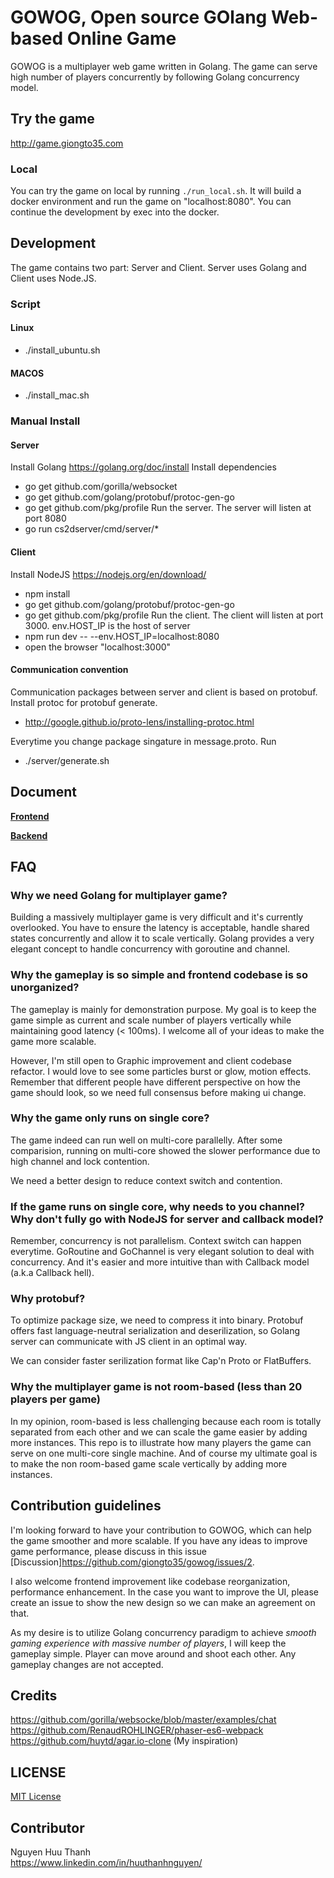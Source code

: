 # GOWOG, Open source GOlang Web-based Online Game

GOWOG is a multiplayer web game written in Golang. The game can serve high number of players concurrently by following Golang concurrency model.

## Try the game

http://game.giongto35.com

### Local

You can try the game on local by running `./run_local.sh`. It will build a docker environment and run the game on "localhost:8080".
You can continue the development by exec into the docker.

## Development

The game contains two part: Server and Client. Server uses Golang and Client uses Node.JS.

### Script

#### Linux
  * ./install_ubuntu.sh

#### MACOS
  * ./install_mac.sh

### Manual Install

#### Server

Install Golang https://golang.org/doc/install
Install dependencies
  * go get github.com/gorilla/websocket
  * go get github.com/golang/protobuf/protoc-gen-go
  * go get github.com/pkg/profile
Run the server. The server will listen at port 8080
  * go run cs2dserver/cmd/server/* 
 
#### Client

Install NodeJS https://nodejs.org/en/download/
  * npm install
  * go get github.com/golang/protobuf/protoc-gen-go
  * go get github.com/pkg/profile
Run the client. The client will listen at port 3000. env.HOST_IP is the host of server
  * npm run dev -- --env.HOST_IP=localhost:8080
  * open the browser "localhost:3000"
 
#### Communication convention

Communication packages between server and client is based on protobuf. Install protoc for protobuf generate.
  * http://google.github.io/proto-lens/installing-protoc.html

Everytime you change package singature in message.proto. Run 
  * ./server/generate.sh

## Document

[**Frontend**](client)

[**Backend**](server)

## FAQ

### Why we need Golang for multiplayer game?

Building a massively multiplayer game is very difficult and it's currently overlooked. You have to ensure the latency is acceptable, handle shared states concurrently and allow it to scale vertically. Golang provides a very elegant concept to handle concurrency with goroutine and channel.

### Why the gameplay is so simple and frontend codebase is so unorganized?

The gameplay is mainly for demonstration purpose. My goal is to keep the game simple as current and scale number of players vertically while maintaining good latency (< 100ms). I welcome all of your ideas to make the game more scalable.

However, I'm still open to Graphic improvement and client codebase refactor. I would love to see some particles burst or glow, motion effects. Remember that different people have different perspective on how the game should look, so we need full consensus before making ui change.

### Why the game only runs on single core?

The game indeed can run well on multi-core parallelly. After some comparision, running on multi-core showed the slower performance due to high channel and lock contention.

We need a better design to reduce context switch and contention.

### If the game runs on single core, why needs to you channel? Why don't fully go with NodeJS for server and callback model?

Remember, concurrency is not parallelism. Context switch can happen everytime. GoRoutine and GoChannel is very elegant solution to deal with concurrency. And it's easier and more intuitive than with Callback model (a.k.a Callback hell).

### Why protobuf?

To optimize package size, we need to compress it into binary. Protobuf offers fast language-neutral serialization and deserilization, so Golang server can communicate with JS client in an optimal way.

We can consider faster serilization format like Cap'n Proto or FlatBuffers.

### Why the multiplayer game is not room-based (less than 20 players per game)

In my opinion, room-based is less challenging because each room is totally separated from each other and we can scale the game easier by adding more instances. This repo is to illustrate how many players the game can serve on one multi-core single machine.
And of course my ultimate goal is to make the non room-based game scale vertically by adding more instances.

## Contribution guidelines

I'm looking forward to have your contribution to GOWOG, which can help the game smoother and more scalable. If you have any ideas to improve game performance, please discuss in this issue [Discussion]https://github.com/giongto35/gowog/issues/2.

I also welcome frontend improvement like codebase reorganization, performance enhancement. In the case you want to improve the UI, please create an issue to show the new design so we can make an agreement on that.

As my desire is to utilize Golang concurrency paradigm to achieve *smooth gaming experience with massive number of players*, I will keep the gameplay simple. Player can move around and shoot each other. Any gameplay changes are not accepted.

## Credits

https://github.com/gorilla/websocke/blob/master/examples/chat
https://github.com/RenaudROHLINGER/phaser-es6-webpack
https://github.com/huytd/agar.io-clone (My inspiration)

## LICENSE

[MIT License](LICENSE)

## Contributor

Nguyen Huu Thanh  
https://www.linkedin.com/in/huuthanhnguyen/
